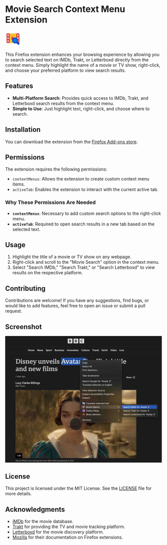 # Movie Search Context Menu Extension

<img src="./src/icons/icon.png" alt="Movie Search Icon" width="50" height="50">

This Firefox extension enhances your browsing experience by allowing you to search selected text on IMDb, Trakt, or Letterboxd directly from the context menu. Simply highlight the name of a movie or TV show, right-click, and choose your preferred platform to view search results.

## Features

- **Multi-Platform Search**: Provides quick access to IMDb, Trakt, and Letterboxd search results from the context menu.
- **Simple to Use**: Just highlight text, right-click, and choose where to search.

## Installation

You can download the extension from the [Firefox Add-ons store](https://addons.mozilla.org/).

## Permissions

The extension requires the following permissions:

- `contextMenus`: Allows the extension to create custom context menu items.
- `activeTab`: Enables the extension to interact with the current active tab.

### Why These Permissions Are Needed

- **`contextMenus`**: Necessary to add custom search options to the right-click menu.
- **`activeTab`**: Required to open search results in a new tab based on the selected text.

## Usage

1. Highlight the title of a movie or TV show on any webpage.
2. Right-click and scroll to the "Movie Search" option in the context menu.
3. Select "Search IMDb," "Search Trakt," or "Search Letterboxd" to view results on the respective platform.

## Contributing

Contributions are welcome! If you have any suggestions, find bugs, or would like to add features, feel free to open an issue or submit a pull request.

## Screenshot

<img src="./screenshots/screenshot.jpg" alt="Screenshot" width="600">

## License

This project is licensed under the MIT License. See the [LICENSE](LICENSE) file for more details.

## Acknowledgments

- [IMDb](https://www.imdb.com/) for the movie database.
- [Trakt](https://trakt.tv/) for providing the TV and movie tracking platform.
- [Letterboxd](https://letterboxd.com/) for the movie discovery platform.
- [Mozilla](https://developer.mozilla.org/) for their documentation on Firefox extensions.